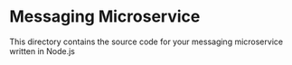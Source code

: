 # Messaging Microservice

This directory contains the source code for your messaging microservice written in Node.js

